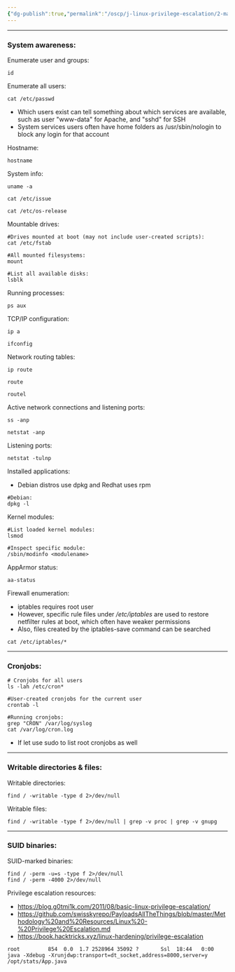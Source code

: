 ```yaml
---
{"dg-publish":true,"permalink":"/oscp/j-linux-privilege-escalation/2-manual-enumeration/"}
---
```


---------
### System awareness:

Enumerate user and groups:
```
id
```

Enumerate all users:
```
cat /etc/passwd
```
- Which users exist can tell something about which services are available, such as user "www-data" for Apache, and "sshd" for SSH
- System services users often have home folders as /usr/sbin/nologin to block any login for that account

Hostname:
```
hostname
```

System info:
```
uname -a

cat /etc/issue

cat /etc/os-release
```

Mountable drives:
```
#Drives mounted at boot (may not include user-created scripts):
cat /etc/fstab

#All mounted filesystems:
mount

#List all available disks:
lsblk
```

Running processes:
```
ps aux
```

TCP/IP configuration:
```
ip a

ifconfig
```

Network routing tables:
```
ip route

route

routel
```

Active network connections and listening ports:
```
ss -anp

netstat -anp
```

Listening ports:
```
netstat -tulnp
```

Installed applications:
- Debian distros use dpkg and Redhat uses rpm
```
#Debian:
dpkg -l
```

Kernel modules:
```
#List loaded kernel modules:
lsmod

#Inspect specific module:
/sbin/modinfo <modulename>
```

AppArmor status:
```
aa-status
```

Firewall enumeration:
- iptables requires root user
- However, specific rule files under */etc/iptables* are used to restore netfilter rules at boot, which often have weaker permissions
- Also, files created by the iptables-save command can be searched
```
cat /etc/iptables/*
```
-------------
### Cronjobs:
```
# Cronjobs for all users
ls -lah /etc/cron*

#User-created cronjobs for the current user
crontab -l

#Running cronjobs:
grep "CRON" /var/log/syslog
cat /var/log/cron.log
```
- If let use sudo to list root cronjobs as well
----------
### Writable directories & files:

Writable  directories:
```
find / -writable -type d 2>/dev/null
```

Writable files:
```
find / -writable -type f 2>/dev/null | grep -v proc | grep -v gnupg
```
----------
### SUID binaries:

SUID-marked binaries:
```
find / -perm -u=s -type f 2>/dev/null
find / -perm -4000 2>/dev/null
```

Privilege escalation resources:
- https://blog.g0tmi1k.com/2011/08/basic-linux-privilege-escalation/
- https://github.com/swisskyrepo/PayloadsAllTheThings/blob/master/Methodology%20and%20Resources/Linux%20-%20Privilege%20Escalation.md
- https://book.hacktricks.xyz/linux-hardening/privilege-escalation

```
root         854  0.0  1.7 2528964 35092 ?       Ssl  18:44   0:00 java -Xdebug -Xrunjdwp:transport=dt_socket,address=8000,server=y /opt/stats/App.java
```
